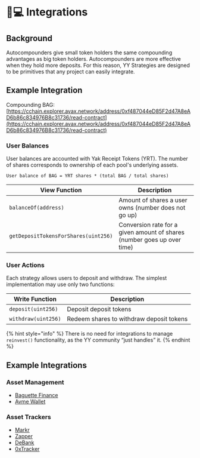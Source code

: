 # 👨💻 Integrations

## Background

Autocompounders give small token holders the same compounding advantages as big token holders. Autocompounders are more effective when they hold more deposits. For this reason, YY Strategies are designed to be primitives that any project can easily integrate.

## Example Integration

Compounding BAG: [https://cchain.explorer.avax.network/address/0xf487044eD85F2d47A8eAD6b86c834976B8c31736/read-contract](https://cchain.explorer.avax.network/address/0xf487044eD85F2d47A8eAD6b86c834976B8c31736/read-contract)

### User Balances

User balances are accounted with Yak Receipt Tokens (YRT). The number of shares corresponds to ownership of each pool's underlying assets.

`User balance of BAG = YRT shares * (total BAG / total shares)`

| View Function                        | **Description**                                                         |
| ------------------------------------ | ----------------------------------------------------------------------- |
| `balanceOf(address)`                 | Amount of shares a user owns (number does not go up)                    |
| `getDepositTokensForShares(uint256)` | Conversion rate for a given amount of shares (number goes up over time) |

### User Actions

Each strategy allows users to deposit and withdraw. The simplest implementation may use only two functions:

| Write Function      | Description                              |
| ------------------- | ---------------------------------------- |
| `deposit(uint256)`  | Deposit deposit tokens                   |
| `withdraw(uint256)` | Redeem shares to withdraw deposit tokens |

{% hint style="info" %}
There is no need for integrations to manage `reinvest()` functionality, as the YY community “just handles” it.
{% endhint %}

## Example Integrations

### Asset Management

* [Baguette Finance](https://app.baguette.exchange/#/mill)
* [Avme Wallet](https://twitter.com/AVME\_IO/status/1404453576978673671?s=20)

### Asset Trackers

* [Markr](https://markr.io/)
* [Zapper](https://zapper.fi/)
* [DeBank](https://debank.com/)
* [0xTracker](https://0xtracker.app/)
